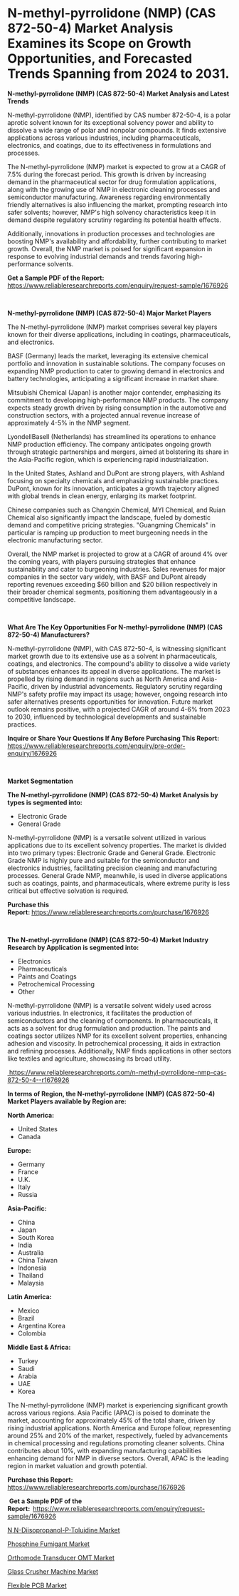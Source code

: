 <p><h1>N-methyl-pyrrolidone (NMP) (CAS 872-50-4) Market Analysis Examines its Scope on Growth Opportunities, and Forecasted Trends Spanning from 2024 to 2031.</h1></p><p><strong>N-methyl-pyrrolidone (NMP) (CAS 872-50-4) Market Analysis and Latest Trends</strong></p>
<p><p>N-methyl-pyrrolidone (NMP), identified by CAS number 872-50-4, is a polar aprotic solvent known for its exceptional solvency power and ability to dissolve a wide range of polar and nonpolar compounds. It finds extensive applications across various industries, including pharmaceuticals, electronics, and coatings, due to its effectiveness in formulations and processes.</p><p>The N-methyl-pyrrolidone (NMP) market is expected to grow at a CAGR of 7.5% during the forecast period. This growth is driven by increasing demand in the pharmaceutical sector for drug formulation applications, along with the growing use of NMP in electronic cleaning processes and semiconductor manufacturing. Awareness regarding environmentally friendly alternatives is also influencing the market, prompting research into safer solvents; however, NMP's high solvency characteristics keep it in demand despite regulatory scrutiny regarding its potential health effects. </p><p>Additionally, innovations in production processes and technologies are boosting NMP's availability and affordability, further contributing to market growth. Overall, the NMP market is poised for significant expansion in response to evolving industrial demands and trends favoring high-performance solvents.</p></p>
<p><strong>Get a Sample PDF of the Report:&nbsp;</strong> <a href="https://www.reliableresearchreports.com/enquiry/request-sample/1676926?utm_campaign=9&utm_medium=2&utm_source=Github&utm_content=ia&utm_term=30092024&utm_id=n-methyl-pyrrolidone-nmp-cas-872-50-4">https://www.reliableresearchreports.com/enquiry/request-sample/1676926</a></p>
<p>&nbsp;</p>
<p><strong>N-methyl-pyrrolidone (NMP) (CAS 872-50-4) Major Market Players</strong></p>
<p><p>The N-methyl-pyrrolidone (NMP) market comprises several key players known for their diverse applications, including in coatings, pharmaceuticals, and electronics.</p><p>BASF (Germany) leads the market, leveraging its extensive chemical portfolio and innovation in sustainable solutions. The company focuses on expanding NMP production to cater to growing demand in electronics and battery technologies, anticipating a significant increase in market share.</p><p>Mitsubishi Chemical (Japan) is another major contender, emphasizing its commitment to developing high-performance NMP products. The company expects steady growth driven by rising consumption in the automotive and construction sectors, with a projected annual revenue increase of approximately 4-5% in the NMP segment.</p><p>LyondellBasell (Netherlands) has streamlined its operations to enhance NMP production efficiency. The company anticipates ongoing growth through strategic partnerships and mergers, aimed at bolstering its share in the Asia-Pacific region, which is experiencing rapid industrialization.</p><p>In the United States, Ashland and DuPont are strong players, with Ashland focusing on specialty chemicals and emphasizing sustainable practices. DuPont, known for its innovation, anticipates a growth trajectory aligned with global trends in clean energy, enlarging its market footprint.</p><p>Chinese companies such as Changxin Chemical, MYI Chemical, and Ruian Chemical also significantly impact the landscape, fueled by domestic demand and competitive pricing strategies. "Guangming Chemicals" in particular is ramping up production to meet burgeoning needs in the electronic manufacturing sector.</p><p>Overall, the NMP market is projected to grow at a CAGR of around 4% over the coming years, with players pursuing strategies that enhance sustainability and cater to burgeoning industries. Sales revenues for major companies in the sector vary widely, with BASF and DuPont already reporting revenues exceeding $60 billion and $20 billion respectively in their broader chemical segments, positioning them advantageously in a competitive landscape.</p></p>
<p>&nbsp;</p>
<p><strong>What Are The Key Opportunities For N-methyl-pyrrolidone (NMP) (CAS 872-50-4) Manufacturers?</strong></p>
<p><p>N-methyl-pyrrolidone (NMP), with CAS 872-50-4, is witnessing significant market growth due to its extensive use as a solvent in pharmaceuticals, coatings, and electronics. The compound's ability to dissolve a wide variety of substances enhances its appeal in diverse applications. The market is propelled by rising demand in regions such as North America and Asia-Pacific, driven by industrial advancements. Regulatory scrutiny regarding NMP's safety profile may impact its usage; however, ongoing research into safer alternatives presents opportunities for innovation. Future market outlook remains positive, with a projected CAGR of around 4-6% from 2023 to 2030, influenced by technological developments and sustainable practices.</p></p>
<p><strong>Inquire or Share Your Questions If Any Before Purchasing This Report:</strong> <a href="https://www.reliableresearchreports.com/enquiry/pre-order-enquiry/1676926?utm_campaign=9&utm_medium=2&utm_source=Github&utm_content=ia&utm_term=30092024&utm_id=n-methyl-pyrrolidone-nmp-cas-872-50-4">https://www.reliableresearchreports.com/enquiry/pre-order-enquiry/1676926</a></p>
<p>&nbsp;</p>
<p><strong>Market Segmentation</strong></p>
<p><strong>The N-methyl-pyrrolidone (NMP) (CAS 872-50-4) Market Analysis by types is segmented into:</strong></p>
<p><ul><li>Electronic Grade</li><li>General Grade</li></ul></p>
<p><p>N-methyl-pyrrolidone (NMP) is a versatile solvent utilized in various applications due to its excellent solvency properties. The market is divided into two primary types: Electronic Grade and General Grade. Electronic Grade NMP is highly pure and suitable for the semiconductor and electronics industries, facilitating precision cleaning and manufacturing processes. General Grade NMP, meanwhile, is used in diverse applications such as coatings, paints, and pharmaceuticals, where extreme purity is less critical but effective solvation is required.</p></p>
<p><strong>Purchase this Report:&nbsp;</strong><a href="https://www.reliableresearchreports.com/purchase/1676926?utm_campaign=9&utm_medium=2&utm_source=Github&utm_content=ia&utm_term=30092024&utm_id=n-methyl-pyrrolidone-nmp-cas-872-50-4">https://www.reliableresearchreports.com/purchase/1676926</a></p>
<p>&nbsp;</p>
<p><strong>The N-methyl-pyrrolidone (NMP) (CAS 872-50-4) Market Industry Research by Application is segmented into:</strong></p>
<p><ul><li>Electronics</li><li>Pharmaceuticals</li><li>Paints and Coatings</li><li>Petrochemical Processing</li><li>Other</li></ul></p>
<p><p>N-methyl-pyrrolidone (NMP) is a versatile solvent widely used across various industries. In electronics, it facilitates the production of semiconductors and the cleaning of components. In pharmaceuticals, it acts as a solvent for drug formulation and production. The paints and coatings sector utilizes NMP for its excellent solvent properties, enhancing adhesion and viscosity. In petrochemical processing, it aids in extraction and refining processes. Additionally, NMP finds applications in other sectors like textiles and agriculture, showcasing its broad utility.</p></p>
<p><a href="https://www.reliableresearchreports.com/n-methyl-pyrrolidone-nmp-cas-872-50-4--r1676926?utm_campaign=9&utm_medium=2&utm_source=Github&utm_content=ia&utm_term=30092024&utm_id=n-methyl-pyrrolidone-nmp-cas-872-50-4">&nbsp;https://www.reliableresearchreports.com/n-methyl-pyrrolidone-nmp-cas-872-50-4--r1676926</a></p>
<p><strong>In terms of Region, the N-methyl-pyrrolidone (NMP) (CAS 872-50-4) Market Players available by Region are:</strong></p>
<p>
    <p> <strong> North America: </strong>
        <ul>
            <li>United States</li>
            <li>Canada</li>
        </ul>
        </p> 
    <p> <strong> Europe: </strong>
        <ul>
            <li>Germany</li>
            <li>France</li>
            <li>U.K.</li>
            <li>Italy</li>
            <li>Russia</li>
        </ul>
        </p> 
    <p> <strong> Asia-Pacific: </strong>
        <ul>
            <li>China</li>
            <li>Japan</li>
            <li>South Korea</li>
            <li>India</li>
            <li>Australia</li>
            <li>China Taiwan</li>
            <li>Indonesia</li>
            <li>Thailand</li>
            <li>Malaysia</li>
        </ul>
        </p> 
    <p> <strong> Latin America: </strong>
        <ul>
            <li>Mexico</li>
            <li>Brazil</li>
            <li>Argentina Korea</li>
            <li>Colombia</li>
        </ul>
        </p> 
    <p> <strong> Middle East & Africa: </strong>
        <ul>
            <li>Turkey</li>
            <li>Saudi</li>
            <li>Arabia</li>
            <li>UAE</li>
            <li>Korea</li>
        </ul>
    </p>
    </p>
<p><p>The N-methyl-pyrrolidone (NMP) market is experiencing significant growth across various regions. Asia Pacific (APAC) is poised to dominate the market, accounting for approximately 45% of the total share, driven by rising industrial applications. North America and Europe follow, representing around 25% and 20% of the market, respectively, fueled by advancements in chemical processing and regulations promoting cleaner solvents. China contributes about 10%, with expanding manufacturing capabilities enhancing demand for NMP in diverse sectors. Overall, APAC is the leading region in market valuation and growth potential.</p></p>
<p><strong>Purchase this Report: </strong><a href="https://www.reliableresearchreports.com/purchase/1676926?utm_campaign=9&utm_medium=2&utm_source=Github&utm_content=ia&utm_term=30092024&utm_id=n-methyl-pyrrolidone-nmp-cas-872-50-4">https://www.reliableresearchreports.com/purchase/1676926</a></p>
<p>&nbsp;<strong>Get a Sample PDF of the Report:&nbsp;&nbsp;</strong><a href="https://www.reliableresearchreports.com/enquiry/request-sample/1676926?utm_campaign=9&utm_medium=2&utm_source=Github&utm_content=ia&utm_term=30092024&utm_id=n-methyl-pyrrolidone-nmp-cas-872-50-4">https://www.reliableresearchreports.com/enquiry/request-sample/1676926</a></p>
<p><strong></strong></p>
<p><p><a href="https://github.com/SanjidaMahmud54/Market-Research-Report-List-1/blob/main/nn-diisopropanol-p-toluidine-market.md?utm_campaign=9&utm_medium=2&utm_source=Github&utm_content=ia&utm_term=30092024&utm_id=n-methyl-pyrrolidone-nmp-cas-872-50-4">N,N-Diisopropanol-P-Toluidine Market</a></p><p><a href="https://github.com/hgf64gh/Market-Research-Report-List-1/blob/main/phosphine-fumigant-market.md?utm_campaign=9&utm_medium=2&utm_source=Github&utm_content=ia&utm_term=30092024&utm_id=n-methyl-pyrrolidone-nmp-cas-872-50-4">Phosphine Fumigant Market</a></p><p><a href="https://issuu.com/reportprime-2/docs/orthomode-transducer-omt-market-siz_66ad0c7c577e9a?utm_campaign=9&utm_medium=2&utm_source=Github&utm_content=ia&utm_term=30092024&utm_id=n-methyl-pyrrolidone-nmp-cas-872-50-4">Orthomode Transducer OMT Market</a></p><p><a href="https://www.linkedin.com/pulse/glass-crusher-machine-market-forecast-global-trends-analysis-5madc?utm_campaign=9&utm_medium=2&utm_source=Github&utm_content=ia&utm_term=30092024&utm_id=n-methyl-pyrrolidone-nmp-cas-872-50-4">Glass Crusher Machine Market</a></p><p><a href="https://issuu.com/reportprime-2/docs/flexible-pcb-market-size-2030.pptx_4375514cae2e7a?utm_campaign=9&utm_medium=2&utm_source=Github&utm_content=ia&utm_term=30092024&utm_id=n-methyl-pyrrolidone-nmp-cas-872-50-4">Flexible PCB Market</a></p></p>